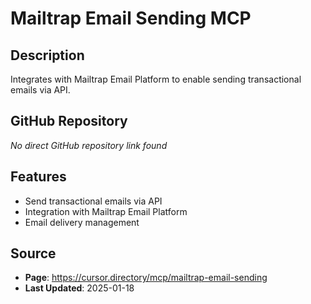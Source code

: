 # Mailtrap Email Sending MCP

## Description
Integrates with Mailtrap Email Platform to enable sending transactional emails via API.

## GitHub Repository
*No direct GitHub repository link found*

## Features
- Send transactional emails via API
- Integration with Mailtrap Email Platform
- Email delivery management

## Source
- **Page**: https://cursor.directory/mcp/mailtrap-email-sending
- **Last Updated**: 2025-01-18
